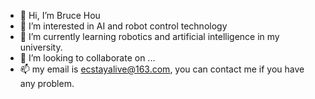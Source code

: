 - 👋 Hi, I’m Bruce Hou
- 👀 I’m interested in AI and robot control technology
- 🌱 I’m currently learning robotics and artificial intelligence in my university.
- 💞️ I’m looking to collaborate on ...
- 📫 my email is ecstayalive@163.com, you can contact me if you have any problem.

<!---
ecstayalive/ecstayalive is a ✨ special ✨ repository because its `README.md` (this file) appears on your GitHub profile.
You can click the Preview link to take a look at your changes.
--->
